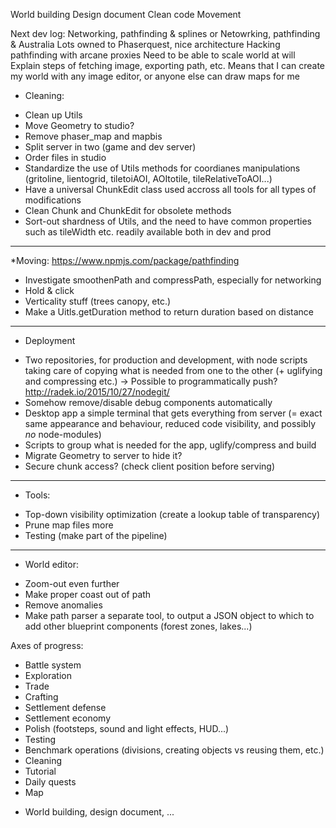 World building
Design document
Clean code
Movement

Next dev log:
Networking, pathfinding & splines
or
Netowrking, pathfinding & Australia
Lots owned to Phaserquest, nice architecture
Hacking pathfinding with arcane proxies
Need to be able to scale world at will
Explain steps of fetching image, exporting path, etc.
Means that I can create my world with any image editor, or anyone else can draw maps for me

* Cleaning:
- Clean up Utils
- Move Geometry to studio?
- Remove phaser_map and mapbis
- Split server in two (game and dev server)
- Order files in studio
- Standardize the use of Utils methods for coordianes manipulations (gritoline, lientogrid, tiletoiAOI, AOItotile, tileRelativeToAOI...)
- Have a universal ChunkEdit class used accross all tools for all types of modifications
- Clean Chunk and ChunkEdit for obsolete methods
- Sort-out shardness of Utils, and the need to have common properties such as tileWidth etc. readily available both in dev and prod
-----
*Moving:
https://www.npmjs.com/package/pathfinding
- Investigate smoothenPath and compressPath, especially for networking
- Hold & click
- Verticality stuff (trees canopy, etc.)
- Make a Uitls.getDuration method to return duration based on distance
-----
* Deployment
- Two repositories, for production and development, with node scripts taking care
of copying what is needed from one to the other (+ uglifying and compressing etc.)
-> Possible to programmatically push?  http://radek.io/2015/10/27/nodegit/
- Somehow remove/disable debug components automatically
- Desktop app a simple terminal that gets everything from server (= exact same
appearance and behaviour, reduced code visibility, and possibly *no* node-modules)
- Scripts to group what is needed for the app, uglify/compress and build
- Migrate Geometry to server to hide it?
- Secure chunk access? (check client position before serving)
-----
* Tools:
- Top-down visibility optimization (create a lookup table of transparency)
- Prune map files more
- Testing (make part of the pipeline)
-----
* World editor:
- Zoom-out even further
- Make proper coast out of path
- Remove anomalies
- Make path parser a separate tool, to output a JSON object to which to add other blueprint components (forest zones, lakes...)


Axes of progress:
- Battle system
- Exploration
- Trade
- Crafting
- Settlement defense
- Settlement economy
- Polish (footsteps, sound and light effects, HUD...)
- Testing
- Benchmark operations (divisions, creating objects vs reusing them, etc.)
- Cleaning
- Tutorial
- Daily quests
- Map
+ World building, design document, ...